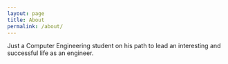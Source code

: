 ```yaml
---
layout: page
title: About
permalink: /about/
---
```



Just a Computer Engineering student on his path to lead an interesting and successful life as an engineer.
